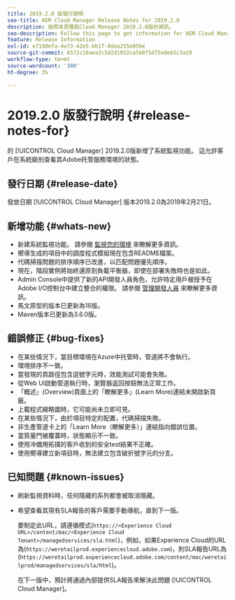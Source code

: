 ```yaml
---
title: 2019.2.0 版發行說明
seo-title: AEM Cloud Manager Release Notes for 2019.2.0
description: 按照本頁獲取Cloud Manager 2019.2.0版的資訊。
seo-description: Follow this page to get information for AEM Cloud Manager Release 2019.2.0.
feature: Release Information
exl-id: e7198efa-4a73-42e5-bb17-8dea255e056e
source-git-commit: 6572c16aea2c5d2d1032ca5b0f5d75ade65c3a19
workflow-type: tm+mt
source-wordcount: '380'
ht-degree: 3%

---
```


# 2019.2.0 版發行說明 {#release-notes-for}

的 [!UICONTROL Cloud Manager] 2019.2.0版新增了系統監視功能。 這允許客戶在系統級別查看其Adobe托管服務環境的狀態。


## 發行日期 {#release-date}

發放日期 [!UICONTROL Cloud Manager] 版本2019.2.0為2019年2月21日。

## 新增功能 {#whats-new}

* 新建系統監視功能。 請參閱 [監視您的環境](/help/using/monitoring-environments.md) 來瞭解更多資訊。
* 嚮導生成的項目中的調度程式模組現在包含README檔案。
* 代碼掃描問題的排序順序已改進，以匹配問題優先順序。
* 現在，階段實例將始終還原到負載平衡器，即使在部署失敗時也是如此。
* Admin Console中提供了新的API開發人員角色，允許特定用戶被授予在Adobe I/O控制台中建立整合的權限。 請參閱 [管理開發人員](https://www.adobe.com/go/aac_api_prod_learn) 來瞭解更多資訊。
* 馬文原型的版本已更新為16版。
* Maven版本已更新為3.6.0版。

## 錯誤修正 {#bug-fixes}

* 在某些情況下，當目標環境在Azure中托管時，管道將不會執行。
* 環境排序不一致。
* 當發現的頁路徑包含逗號字元時，效能測試可能會失敗。
* 從Web UI啟動管道執行時，瀏覽器返回按鈕無法正常工作。
* 「概述」(Overview)頁面上的「瞭解更多」(Learn More)連結未開啟新頁籤。
* 上載程式縮略圖時，它可能尚未立即可見。
* 在某些情況下，由於項目特定的配置，代碼掃描失敗。
* 非生產管道卡上的「Learn More（瞭解更多）」連結指向錯誤位置。
* 當質量門被覆蓋時，狀態顯示不一致。
* 使用冷備用拓撲的客戶收到的安全test結果不正確。
* 使用嚮導建立新項目時，無法建立包含破折號字元的分支。

## 已知問題 {#known-issues}

* 刷新監視資料時，任何隱藏的系列都會被取消隱藏。
* 希望查看其現有SLA報告的客戶需要手動導航，直到下一版。

   要制定此URL，請遵循模式(`https://<Experience Cloud URL>/content/mac/<Experience Cloud Tenant>/managedservices/sla.html`)，例如，如果Experience Cloud的URL為(`https://weretailprod.experiencecloud.adobe.com`)，則SLA報告URL為(`https://weretailprod.experiencecloud.adobe.com/content/mac/weretailprod/managedservices/sla/html`)。

   在下一版中，預計將通過內部提供SLA報告來解決此問題 [!UICONTROL Cloud Manager]。
